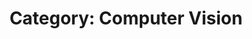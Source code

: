 ---
type: category
layout: archive
author_profile: true
permalink: /categories/computer-vision
taxonomy: Computer Vision
title: "Category: Computer Vision"
header:
  og_image: /assets/images/website_feature_image.png
  overlay_image: /assets/images/header-image-4.png
  caption: Copyright © Matthew Burruss
search: true
---